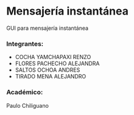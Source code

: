 # Mensajería instantánea
GUI para mensajería instantánea

### Integrantes:
- COCHA YAMCHAPAXI RENZO  
- FLORES PACHECHO ALEJANDRA 
- SALTOS OCHOA ANDRES 
- TIRADO MENA ALEJANDRO


### Académico:
Paulo Chiliguano
